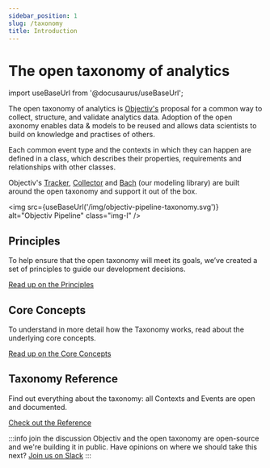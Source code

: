 ```yaml
---
sidebar_position: 1
slug: /taxonomy
title: Introduction
---
```


# The open taxonomy of analytics

import useBaseUrl from '@docusaurus/useBaseUrl';

The open taxonomy of analytics is [Objectiv's](https://objectiv.io/about/) proposal for a common way to collect, structure, and 
validate analytics data. Adoption of the open axonomy enables data & models to be reused and allows data scientists to build on knowledge and practises of others.

Each common event type and the contexts in which they can happen are defined in a class, which describes their properties, requirements and relationships with other classes.

Objectiv's [Tracker](/tracking/introduction.md), [Collector](/tracking/core-concepts/collector) and [Bach](/modeling) (our modeling library) are built around the open taxonomy and support it out of the box.

<img src={useBaseUrl('/img/objectiv-pipeline-taxonomy.svg')} alt="Objectiv Pipeline" class="img-l" />

## Principles
To help ensure that the open taxonomy will meet its goals, we’ve created a set of principles to guide our development decisions.

[Read up on the Principles](./core-principles.md)

## Core Concepts
To understand in more detail how the Taxonomy works, read about the underlying core concepts.

[Read up on the Core Concepts](./core-concepts.md)

## Taxonomy Reference
Find out everything about the taxonomy: all Contexts and Events are open and documented. 

[Check out the Reference](./reference/overview.md)

:::info join the discussion
Objectiv and the open taxonomy are open-source and we're building it in public. Have opinions on where we should take this next? [Join us on Slack](https://join.slack.com/t/objectiv-io/shared_invite/zt-u6xma89w-DLDvOB7pQer5QUs5B_~5pg)
:::
